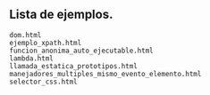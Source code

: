 ## Lista de ejemplos.

	dom.html
	ejemplo_xpath.html
	funcion_anonima_auto_ejecutable.html
	lambda.html
	llamada_estatica_prototipos.html
	manejadores_multiples_mismo_evento_elemento.html
	selector_css.html
